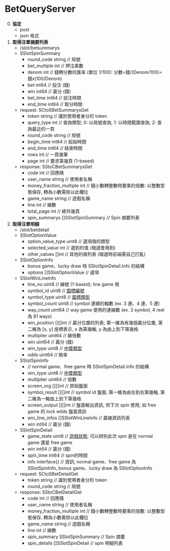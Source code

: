 BetQueryServer
=========================
0. **協定**
	- post
	- json 格式
0. **取得注單摘要列表**
	- /slot/betsummarys
	- SSlotSpinSummary
		- round_code   string // 局號
		- bet_multiple int    // 押注乘數
		- denom        int    // 錢轉分數的匯率 (單位 1/100): 分數=錢/(Denom/100)=錢x(100/Denom)
		- bet          int64  // 投注 (錢)
		- win          int64  // 贏分 (錢)
		- bet_time     int64  // 投注時間
		- end_time     int64  // 取分時間
	- request: SCtoSBetSummarysGet
		- token      string // 識別使用者身分的 token
		- query_type int    // 查詢類型; 0: 以局號查詢, 1: 以時間範圍查詢, 2: 查詢最近的一頁
		- round_code string // 局號
		- begin_time int64  // 起始時間
		- end_time   int64  // 結束時間
		- rows       int    // 一頁幾筆
		- page       int    // 要求第幾頁 (1-based)
	- response: SStoCBetSummarysGet
		- code                    int                // 回應碼
		- user_name               string             // 使用者名稱
		- money_fraction_multiple int                // 錢小數轉整數時要乘的倍數: 以整數型態保存, 轉為小數需除以此欄位
		- game_name               string             // 遊戲名稱
		- line                    int                // 線數
		- total_page              int                // 總共幾頁
		- spin_summarys           []SSlotSpinSummary // Spin 摘要列表
0. **取得注單明細**
	- /slot/betdetail
	- SSlotOptionValue
		- option_value_type uint8 // 選項值的類型
		- selected_value    int   // 選到的值 (暗選會用到)
		- other_values      []int // 其他的值列表 (暗選時前端需自己打亂)
	- SSlotOptionInfo
		- bonus game、lucky draw 時 SSlotSpinDetail.Info 的結構
		- options []SSlotOptionValue // 選項
	- SSlotWinLineInfo
		- line_no      uint8   // 線號 (1-based); line game 用
		- symbol_id    uint8   // <a href="https://github.com/s9256001/digame/blob/master/slot/Slot%E5%B0%81%E5%8C%85.md#圖標編號">圖標編號</a>
		- symbol_type  uint8   // <a href="https://github.com/s9256001/digame/blob/master/slot/Slot%E5%B0%81%E5%8C%85.md#圖標類型">圖標類型</a>
		- symbol_count uint8   // symbol 連續的軸數 (ex. 3 連、4 連、5 連)
		- way_count    uint64  // way game 使用的連線數 (ex. 3 symbol, 4 reel 為 81 ways)
		- win_position [][]int // 贏分位置的列表; 第一維為有幾個贏分位置, 第二維為 [x, y] 座標表示, x 為第幾軸, y 為由上到下第幾格
		- multiplier   uint64  // 線倍數
		- win          uint64  // 贏分 (錢)
		- win_type     uint8   // <a href="https://github.com/s9256001/digame/blob/master/slot/Slot%E5%B0%81%E5%8C%85.md#中獎類型">中獎類型</a>
		- odds         uint64  // 賠率
	- SSlotSpinInfo
		- // normal game、free game 時 SSlotSpinDetail.Info 的結構
		- win_type       uint8              // <a href="https://github.com/s9256001/digame/blob/master/slot/Slot%E5%B0%81%E5%8C%85.md#中獎類型">中獎類型</a>
		- multiplier     uint64             // 倍數
		- screen_org     [][]int            // 原始盤面
		- symbol_result  [][]int            // symbol id 盤面; 第一維為由左到右第幾軸, 第二維為一軸由上到下第幾格
		- screen_output  [][]int            // 盤面輸出資訊, 供下次 spin 使用; 如 free game 的 lock wilds 盤面資訊
		- win_line_infos []SSlotWinLineInfo // 贏線資訊列表
		- win            int64              // 贏分 (錢)
	- SSlotSpinDetail
		- game_state uint8       // <a href="https://github.com/s9256001/digame/blob/master/slot/Slot%E5%B0%81%E5%8C%85.md#遊戲狀態">遊戲狀態</a>; 可以辨別此次 spin 是在 normal game 還是 free game
		- win        int64       // 贏分 (錢)
		- spin_time  int64       // spin的時間
		- info       interface{} // 資訊; normal game、free game 為 SSlotSpinInfo, bonus game、lucky draw 為 SSlotOptionInfo
	- request: SCtoSBetDetailGet
		- token      string // 識別使用者身分的 token
		- round_code string // 局號
	- response: SStoCBetDetailGet
		- code                    int               // 回應碼
		- user_name               string            // 使用者名稱
		- money_fraction_multiple int               // 錢小數轉整數時要乘的倍數: 以整數型態保存, 轉為小數需除以此欄位
		- game_name               string            // 遊戲名稱
		- line                    int               // 線數
		- spin_summary            SSlotSpinSummary  // Spin 摘要
		- spin_details            []SSlotSpinDetail // spin 明細列表